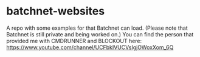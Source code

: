 # batchnet-websites
 A repo with some examples for that Batchnet can load. (Please note that Batchnet is still private and being worked on.)
 You can find the person that provided me with CMDRUNNER and BLOCKOUT here: https://www.youtube.com/channel/UCFbkIVUCVsIgjOWoxXom_6Q